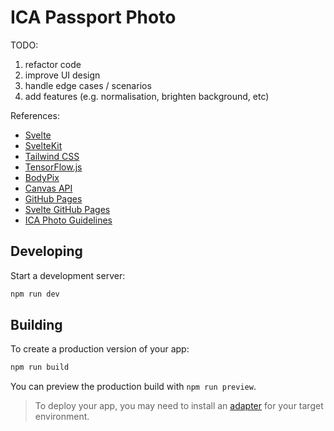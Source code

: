 # ICA Passport Photo

TODO:

1. refactor code
2. improve UI design
3. handle edge cases / scenarios
4. add features (e.g. normalisation, brighten background, etc)

References:

- [Svelte](https://svelte.dev/)
- [SvelteKit](https://kit.svelte.dev/)
- [Tailwind CSS](https://tailwindcss.com/)
- [TensorFlow.js](https://www.tensorflow.org/js)
- [BodyPix](https://github.com/tensorflow/tfjs-models/tree/master/body-pix)
- [Canvas API](https://developer.mozilla.org/en-US/docs/Web/API/Canvas_API)
- [GitHub Pages](https://levelup.gitconnected.com/how-to-publish-a-single-page-application-at-no-cost-with-github-pages-react-svelte-etc-897b8f75a22b)
- [Svelte GitHub Pages](https://github.com/sveltejs/kit/tree/master/packages/adapter-static#github-pages)
- [ICA Photo Guidelines](https://www.ica.gov.sg/photo-guidelines)

## Developing

Start a development server:

```bash
npm run dev
```

## Building

To create a production version of your app:

```bash
npm run build
```

You can preview the production build with `npm run preview`.

> To deploy your app, you may need to install an [adapter](https://kit.svelte.dev/docs/adapters) for your target environment.

